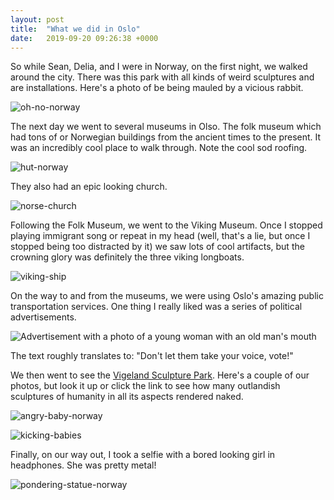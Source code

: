 ```yaml
---
layout: post
title:  "What we did in Oslo"
date:   2019-09-20 09:26:38 +0000
---
```


So while Sean, Delia, and I were in Norway, on the first night, we walked around the city.
There was this park with all kinds of weird sculptures and are installations. Here's a photo
of be being mauled by a vicious rabbit.

![oh-no-norway]({{site.baseurl}}/assets/oh-no-norway.jpg)

The next day we went to several museums in Olso. The folk museum which had tons of
or Norwegian buildings from the ancient times to the present. It was an incredibly cool
place to walk through. Note the cool sod roofing.

![hut-norway]({{site.baseurl}}/assets/hut-norway.jpg)

They also had an epic looking church.

![norse-church]({{site.baseurl}}/assets/norse-church.jpg)

Following the Folk Museum, we went to the Viking Museum. Once I stopped playing immigrant song
or repeat in my head (well, that's a lie, but once I stopped being too distracted by it) we saw
lots of cool artifacts, but the crowning glory was definitely the three viking longboats.

![viking-ship]({{site.baseurl}}/assets/viking-ship.jpg)

On the way to and from the museums, we were using Oslo's amazing public transportation services.
One thing I really liked was a series of political advertisements.

![Advertisement with a photo of a young woman with an old man's mouth]({{site.baseurl}}/assets/advertisment.jpg)

The text roughly translates to: "Don't let them take your voice, vote!"

We then went to see the [Vigeland Sculpture Park](https://www.visitoslo.com/en/product/?TLp=181601).
Here's a couple of our photos, but look it up or click the link to see how many outlandish
sculptures of humanity in all its aspects rendered naked.

![angry-baby-norway]({{site.baseurl}}/assets/angry-baby-norway.jpg)

![kicking-babies]({{site.baseurl}}/assets/kicking-babies.jpg)

Finally, on our way out, I took a selfie with a bored looking girl in headphones.
She was pretty metal!

![pondering-statue-norway]({{site.baseurl}}/assets/pondering-statue-norway.jpg)
